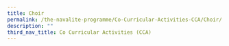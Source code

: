 ```yaml
---
title: Choir
permalink: /the-navalite-programme/Co-Curricular-Activities-CCA/Choir/
description: ""
third_nav_title: Co Curricular Activities (CCA)
---
```

